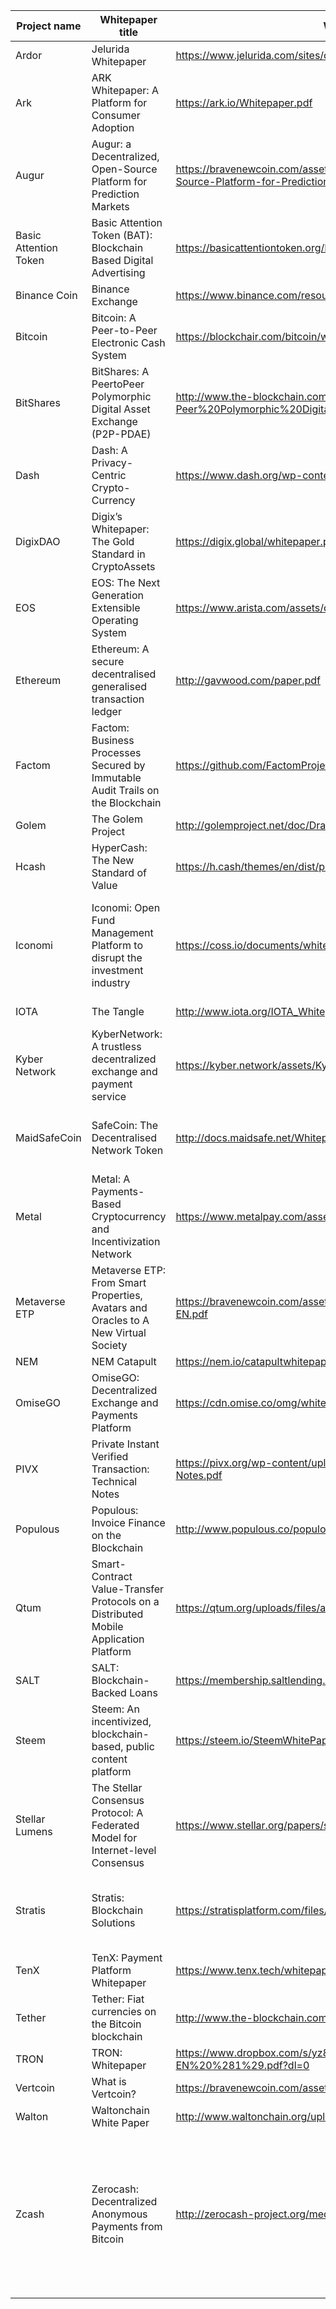 | Project name   | Whitepaper title                                                                     | Whitepaper address                                                                                                | Website address                    | Authors                                                                                                  |
|----------------|--------------------------------------------------------------------------------------|-------------------------------------------------------------------------------------------------------------------|------------------------------------|----------------------------------------------------------------------------------------------------------|
| Ardor                | Jelurida Whitepaper                                                                  | https://www.jelurida.com/sites/default/files/JeluridaWhitepaper.pdf                                               | https://www.ardorplatform.org/     |                                                                                                          |
| Ark                  | ARK Whitepaper: A Platform for Consumer Adoption                                     | https://ark.io/Whitepaper.pdf                                                                                     | https://ark.io/                    |                                                                                                          |
| Augur                | Augur: a Decentralized, Open-Source Platform for Prediction Markets                  | https://bravenewcoin.com/assets/Whitepapers/Augur-A-Decentralized-Open-Source-Platform-for-Prediction-Markets.pdf | https://augur.net/                 | Dr. Jack Peterson, Joseph Krug                                                                           |
| Basic Attention Token| Basic Attention Token (BAT): Blockchain Based Digital Advertising                    | https://basicattentiontoken.org/BasicAttentionTokenWhitePaper-4.pdf                                               | https://basicattentiontoken.org/   |                                                                                                          |
| Binance Coin         | Binance Exchange                                                                     | https://www.binance.com/resources/ico/Binance_WhitePaper_en.pdf                                                   | https://www.binance.com/           |                                                                                                          |
| Bitcoin              | Bitcoin: A Peer-to-Peer Electronic Cash System                                       | https://blockchair.com/bitcoin/whitepaper/bitcoin.pdf                                                             | https://bitcoin.org/               | Satoshi Nakamoto                                                                                         |
| BitShares            | BitShares: A Peer­to­Peer Polymorphic Digital Asset Exchange (P2P­-PDAE)                | http://www.the-blockchain.com/docs/BitShares%20A%20Peer-to-Peer%20Polymorphic%20Digital%20Asset%20Exchange.pdf    | https://bitshares.org/             | Daniel Larimer, Charles Hoskinson, Stan Larimer                                                          |
| Dash                 | Dash: A Privacy-Centric Crypto-Currency                                              | https://www.dash.org/wp-content/uploads/2015/04/Dash-WhitepaperV1.pdf                                             | https://www.dash.org/              | Evan Duffield, Daniel Diaz                                                                               |
| DigixDAO             | D​igix’s Whitepaper: The Gold Standard in Crypto­Assets                                | https://digix.global/whitepaper.pdf                                                                               | https://digix.global/              | Anthony C. Eufemio, Kai C. Chng, Shaun Djie                                                              |    
| EOS                  | EOS: The Next Generation Extensible Operating System                                 | https://www.arista.com/assets/data/pdf/EOSWhitepaper.pdf                                                          | https://eos.io/                    |                                                                                                          |
| Ethereum             | Ethereum: A secure decentralised generalised transaction ledger                      | http://gavwood.com/paper.pdf                                                                                      | https://www.ethereum.org           | Dr. Gavin Wood                                                                                           |
| Factom               | Factom: Business Processes Secured by Immutable Audit Trails on the Blockchain       | https://github.com/FactomProject/FactomDocs/raw/master/Factom_Whitepaper.pdf                                      | https://www.factom.com/            | Paul Snow, Brian Deery, Jack Lu, David Johnston, Peter Kirby                                             |
| Golem                | The Golem Project                                                                    | http://golemproject.net/doc/DraftGolemProjectWhitepaper.pdf                                                       | https://golem.network              |                                                                                                          |
| Hcash                | HyperCash: The New Standard of Value                                                 | https://h.cash/themes/en/dist/pdf/Hcash+Whitepaper+V0.8.1.pdf                                                     | https://h.cash/                    |                                                                                                          |
| Iconomi              | Iconomi: Open Fund Management Platform to disrupt the investment industry            | https://coss.io/documents/white-papers/iconomi.pdf                                                                | https://www.iconomi.net/           | Tim M. Zagar, Jani Valjavec, Zenel Batagelj, Ervin U. Kovac, Ales Lekse                                  |
| IOTA                 | The Tangle                                                                           | http://www.iota.org/IOTA_Whitepaper.pdf                                                                           | https://iota.org/                  | Serguei Popov                                                                                            |
| Kyber Network        | KyberNetwork: A trustless decentralized exchange and payment service                 | https://kyber.network/assets/KyberNetworkWhitepaper.pdf                                                           | https://kyber.network/             | Loi Luu , Yaron Velner                                                                                   |
| MaidSafeCoin         | SafeCoin: The Decentralised Network Token                                            | http://docs.maidsafe.net/Whitepapers/pdf/Safecoin.pdf                                                             | https://maidsafe.net/safecoin.html | Nick Lambert, Qi Ma and David Irvine                                                                     |
| Metal                | Metal: A Payments-Based Cryptocurrency and Incentivization Network                   | https://www.metalpay.com/assets/pdf/whitepaper.pdf                                                                | https://www.metalpay.com/          | Marshall Hayner                                                                                          |
| Metaverse ETP        | Metaverse ETP: From Smart Properties, Avatars and Oracles to A New Virtual Society   | https://bravenewcoin.com/assets/Whitepapers/Metaverse-White-Paperdraft-EN.pdf                                     | https://mvs.org/                   |                                                                                                          |
| NEM                  | NEM Catapult                                                                         | https://nem.io/catapultwhitepaper.pdf                                                                             | https://nem.io/                    | Lon Wong                                                                                                 |
| OmiseGO              | OmiseGO: Decentralized Exchange and Payments Platform                                | https://cdn.omise.co/omg/whitepaper.pdf                                                                           | https://omg.omise.co/              | Joseph Poon                                                                                              |
| PIVX                 | Private Instant Verified Transaction: Technical Notes                                | https://pivx.org/wp-content/uploads/2017/03/PIVX-purple-paper-Technincal-Notes.pdf                                | https://pivx.org/                  |                                                                                                          |
| Populous             | Populous: Invoice Finance on the Blockchain                                          | http://www.populous.co/populous_whitepaper.pdf                                                                    | http://populous.co/                | Steve Nico Williams                                                                                      |
| Qtum                 | Smart-Contract Value-Transfer Protocols on a Distributed Mobile Application Platform | https://qtum.org/uploads/files/a2772efe4dc8ed1100319c6480195fb1.pdf                                               | https://qtum.org/                  | Patrick Dai, Neil Mahi, Jordan Earls, Alex Norta                                                         |
| SALT                 | SALT: Blockchain-Backed Loans                                                        | https://membership.saltlending.com/files/abstract.pdf                                                             | https://www.saltlending.com/       |                                                                                                          |
| Steem                | Steem: An incentivized, blockchain-based, public content platform                    | https://steem.io/SteemWhitePaper.pdf                                                                              | https://steem.io/                  |                                                                                                          |
| Stellar Lumens       | The Stellar Consensus Protocol: A Federated Model for Internet-level Consensus       | https://www.stellar.org/papers/stellar-consensus-protocol.pdf                                                     | https://www.stellar.org/           | David Mazières                                                                                           |
| Stratis              | Stratis: Blockchain Solutions                                                        | https://stratisplatform.com/files/Stratis_Whitepaper.pdf                                                          | https://stratisplatform.com/       | Chris Trew, Guy Brandon and Nicolas Dorier                                                               |
| TenX                 | TenX: Payment Platform Whitepaper                                                    | https://www.tenx.tech/whitepaper/tenx_whitepaper_final.pdf                                                        | https://www.tenx.tech/             |                                                                                                          |
| Tether               | Tether: Fiat currencies on the Bitcoin blockchain                                    | http://www.the-blockchain.com/docs/Tether%20Whitepaper.pdf                                                        | https://tether.to/                 |                                                                                                          |
| TRON                 | TRON: Whitepaper                                                                     | https://www.dropbox.com/s/yz8ha60t4h25pwz/Tron-Whitepaper-0822-V17-EN%20%281%29.pdf?dl=0                          | https://tronlab.com/en.html        |                                                                                                          |
| Vertcoin             | What is Vertcoin?                                                                    | https://bravenewcoin.com/assets/Whitepapers/Vertcoin-by-David-Muller.pdf                                          | https://vertcoin.org/              | David Muller                                                                                             |
| Walton               | Waltonchain White Paper                                                              | http://www.waltonchain.org/upload/1498722281869.pdf                                                               | http://www.waltonchain.org/        |                                                                                                          |
| Zcash                | Zerocash: Decentralized Anonymous Payments from Bitcoin                              | http://zerocash-project.org/media/pdf/zerocash-extended-20140518.pdf                                              | https://z.cash/                    | Eli Ben-Sasson, Alessandro Chiesa, Christina Garman, Matthew Green, Ian Miers, Eran Tromer, Madars Virza |
